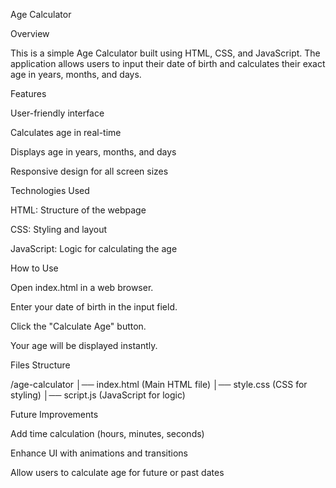 Age Calculator

Overview

This is a simple Age Calculator built using HTML, CSS, and JavaScript. The application allows users to input their date of birth and calculates their exact age in years, months, and days.

Features

User-friendly interface

Calculates age in real-time

Displays age in years, months, and days

Responsive design for all screen sizes

Technologies Used

HTML: Structure of the webpage

CSS: Styling and layout

JavaScript: Logic for calculating the age

How to Use

Open index.html in a web browser.

Enter your date of birth in the input field.

Click the "Calculate Age" button.

Your age will be displayed instantly.

Files Structure

/age-calculator
│── index.html  (Main HTML file)
│── style.css   (CSS for styling)
│── script.js   (JavaScript for logic)

Future Improvements

Add time calculation (hours, minutes, seconds)

Enhance UI with animations and transitions

Allow users to calculate age for future or past dates
